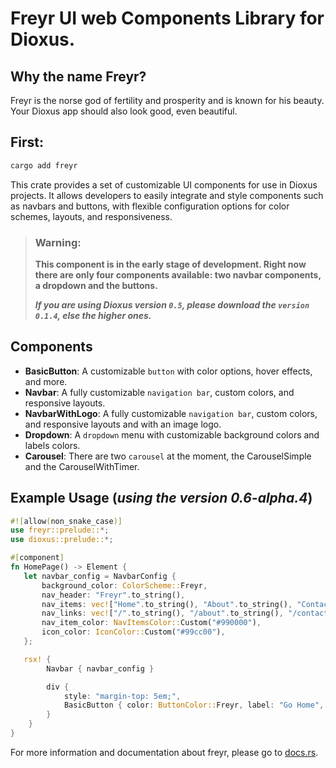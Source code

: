 # Freyr UI web Components Library for Dioxus.

## Why the name Freyr?

Freyr is the norse god of fertility and prosperity and is known for his beauty. Your Dioxus app should also look good,
even beautiful.

## **First**:
```bash
cargo add freyr
```

This crate provides a set of customizable UI components for use in Dioxus projects.
It allows developers to easily integrate and style components such as navbars and buttons,
with flexible configuration options for color schemes, layouts, and responsiveness.

> ### **Warning:**
> **This component is in the early stage of development. Right now there are only four components available: two navbar
components, a dropdown and the buttons.**
>
> **_If you are using Dioxus version ```0.5```, please download the ```version 0.1.4```, else the higher ones._**

## Components

- **BasicButton**: A customizable `button` with color options, hover effects, and more.
- **Navbar**: A fully customizable `navigation bar`, custom colors, and responsive layouts.
- **NavbarWithLogo**: A fully customizable `navigation bar`, custom colors, and responsive layouts and with an image logo.
- **Dropdown**: A `dropdown` menu with customizable background colors and labels colors.
- **Carousel**: There are two `carousel` at the moment, the CarouselSimple and the CarouselWithTimer.

## Example Usage (_using the version 0.6-alpha.4_)

 ```rust
 #![allow(non_snake_case)]
use freyr::prelude::*;
use dioxus::prelude::*;

#[component]
fn HomePage() -> Element {
    let navbar_config = NavbarConfig {
        background_color: ColorScheme::Freyr,
        nav_header: "Freyr".to_string(),
        nav_items: vec!["Home".to_string(), "About".to_string(), "Contact".to_string()],
        nav_links: vec!["/".to_string(), "/about".to_string(), "/contact".to_string()],
        nav_item_color: NavItemsColor::Custom("#990000"),
        icon_color: IconColor::Custom("#99cc00"),
    };

    rsx! {
         Navbar { navbar_config }

         div {
             style: "margin-top: 5em;",
             BasicButton { color: ButtonColor::Freyr, label: "Go Home", link: ButtonUrl { url: "/".to_string() } }
         }
     }
}
 ```

For more information and documentation about freyr, please go to [docs.rs](https://docs.rs/freyr/latest/freyr/).